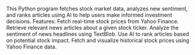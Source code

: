 This Python program fetches stock market data, analyzes new sentiment, and ranks articles using AI to help users make informed investment decisions.
Features:
Fetch real-time stock prices from Yahoo Finance.
Retrieve relevant news articles about a given stock ticker.
Analyze the sentiment of news headlines using TextBlob.
Use AI to rank articles based on potential stock impact.
Fetch and visualize historical stock prices using Yahoo Finance data.
